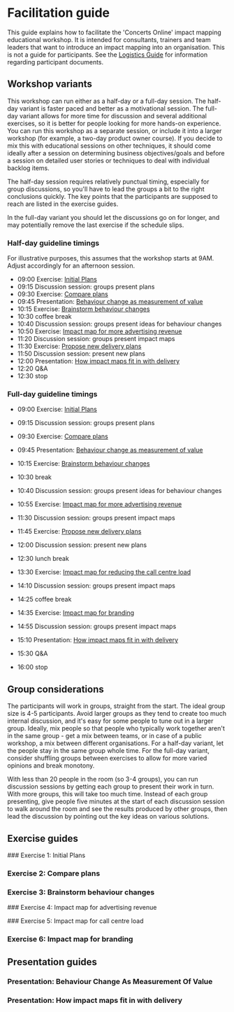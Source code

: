 # Facilitation guide

This guide explains how to facilitate the 'Concerts Online' impact mapping educational workshop. It is intended for consultants, trainers and team leaders that want to introduce an impact mapping into an organisation. This is not a guide for participants. See the [Logistics Guide](logistics-guide.md) for information regarding participant documents.

## Workshop variants

This workshop can run either as a half-day or a full-day session. The half-day variant is faster paced and better as a motivational session. The full-day variant allows for more time for discussion and several additional exercises, so it is better for people looking for more hands-on experience. You can run this workshop as a separate session, or include it into a larger workshop (for example, a two-day product owner course). If you decide to mix this with educational sessions on other techniques, it should come ideally after a session on determining business objectives/goals and before a session on detailed user stories or techniques to deal with individual backlog items.

The half-day session requires relatively punctual timing, especially for group discussions, so you'll have to lead the groups a bit to the right conclusions quickly. The key points that the participants are supposed to reach are listed in the exercise guides. 

In the full-day variant you should let the discussions go on for longer, and may potentially remove the last exercise if the schedule slips. 

### Half-day guideline timings

For illustrative purposes, this assumes that the workshop starts at 9AM. Adjust accordingly for an afternoon session.

- 09:00 Exercise: [Initial Plans](#exercise-1-initial-plans)
- 09:15 Discussion session: groups present plans
- 09:30 Exercise: [Compare plans](#exercise-2-compare-plans)
- 09:45 Presentation: [Behaviour change as measurement of value](#presentation-behaviour-change-as-measurement-of-value) 
- 10:15 Exercise: [Brainstorm behaviour changes](#exercise-3-brainstorm-behaviour-changes)
- 10:30 coffee break
- 10:40 Discussion session: groups present ideas for behaviour changes
- 10:50 Exercise: [Impact map for more advertising revenue](#exercise-4-impact-map-for-advertising-revenue)
- 11:20 Discussion session: groups present impact maps
- 11:30 Exercise: [Propose new delivery plans](#exercise-5-propose-new-delivery-plans)
- 11:50 Discussion session: present new plans
- 12:00 Presentation: [How impact maps fit in with delivery](#presentation-how-impact-maps-fit-in-with-delivery)
- 12:20 Q&A
- 12:30 stop


### Full-day guideline timings


- 09:00 Exercise: [Initial Plans](#exercise-1-initial-plans)
- 09:15 Discussion session: groups present plans
- 09:30 Exercise: [Compare plans](#exercise-2-compare-plans)
- 09:45 Presentation: [Behaviour change as measurement of value](#presentation-behaviour-change-as-measurement-of-value) 
- 10:15 Exercise: [Brainstorm behaviour changes](#exercise-3-brainstorm-behaviour-changes)
- 10:30 break
- 10:40 Discussion session: groups present ideas for behaviour changes
- 10:55 Exercise: [Impact map for more advertising revenue](#exercise-4-impact-map-for-advertising-revenue)
- 11:30 Discussion session: groups present impact maps
- 11:45 Exercise: [Propose new delivery plans](#exercise-5-propose-new-delivery-plans)
- 12:00 Discussion session: present new plans
- 12:30 lunch break

- 13:30 Exercise: [Impact map for reducing the call centre load](#exercise-5-impact-map-for-call-centre-load) 
- 14:10 Discussion session: groups present impact maps
- 14:25 coffee break
- 14:35 Exercise: [Impact map for branding](#exercise-6-impact-map-for-branding)
- 14:55 Discussion session: groups present impact maps
- 15:10 Presentation: [How impact maps fit in with delivery](#presentation-how-impact-maps-fit-in-with-delivery)
- 15:30 Q&A
- 16:00 stop

## Group considerations

The participants will work in groups, straight from the start. The ideal group size is 4-5 participants. Avoid larger groups as they tend to create too much internal discussion, and it's easy for some people to tune out in a larger group. Ideally, mix people so that people who typically work together aren't in the same group - get a mix between teams, or in case of a public workshop, a mix between different organisations.  For a half-day variant, let the people stay in the same group whole time. For the full-day variant, consider shuffling groups between exercises to allow for more varied opinions and break monotony. 

With less than 20 people in the room (so 3-4 groups), you can run discussion sessions by getting each group to present their work in turn. With more groups, this will take too much time. Instead of each group presenting, give people five minutes at the start of each discussion session to walk around the room and see the results produced by other groups, then lead the discussion by pointing out the key ideas on various solutions.

## Exercise guides

### Exercise 1: Initial Plans

### Exercise 2: Compare plans

### Exercise 3: Brainstorm behaviour changes

### Exercise 4: Impact map for advertising revenue

### Exercise 5: Impact map for call centre load

### Exercise 6: Impact map for branding

## Presentation guides

### Presentation: Behaviour Change As Measurement Of Value

### Presentation: How impact maps fit in with delivery

